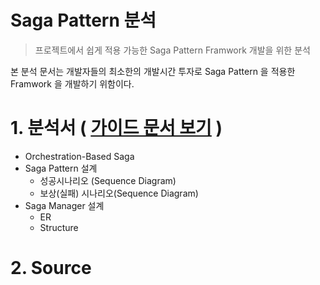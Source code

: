 # Saga Pattern 분석

> 프로젝트에서 쉽게 적용 가능한 Saga Pattern Framwork 개발을 위한 분석



본 분석 문서는 개발자들의 최소한의 개발시간 투자로 Saga Pattern 을 적용한 Framwork 을 개발하기 위함이다.



# 1. 분석서 ( [가이드 문서 보기](./SagaDesign/saga_pattern.md) )  

- Orchestration-Based Saga
- Saga Pattern 설계
  - 성공시나리오 (Sequence Diagram)
  - 보상(실패) 시나리오(Sequence Diagram)
- Saga Manager 설계
  - ER
  - Structure



# 2. Source

